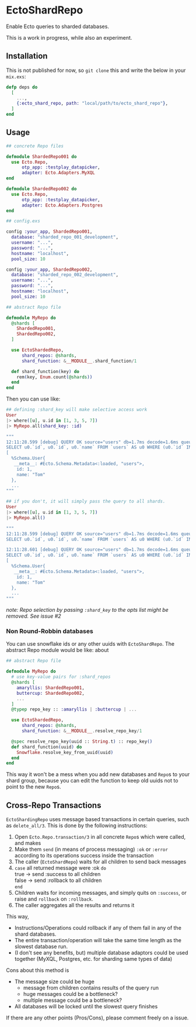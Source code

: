# EctoShardRepo

Enable Ecto queries to sharded databases.

This is a work in progress, while also an experiment.

## Installation

This is not published for now, so `git clone` this and write the below in your `mix.exs`:

```elixir
defp deps do
  [
    ...,
    {:ecto_shard_repo, path: "local/path/to/ecto_shard_repo"},
  ]
end
```

## Usage

```elixir
## concrete Repo files

defmodule ShardedRepo001 do
  use Ecto.Repo,
      otp_app: :testplay_datapicker,
      adapter: Ecto.Adapters.MyXQL
end

defmodule ShardedRepo002 do
  use Ecto.Repo,
      otp_app: :testplay_datapicker,
      adapter: Ecto.Adapters.Postgres
end

## config.exs

config :your_app, ShardedRepo001,
  database: "sharded_repo_001_development",
  username: "...",
  password: "...",
  hostname: "localhost",
  pool_size: 10

config :your_app, ShardedRepo002,
  database: "sharded_repo_002_development",
  username: "...",
  password: "...",
  hostname: "localhost",
  pool_size: 10

## abstract Repo file

defmodule MyRepo do
  @shards [
    ShardedRepo001,
    ShardedRepo002,
  ]

  use EctoShardedRepo,
      shard_repos: @shards,
      shard_function: &__MODULE__.shard_function/1

  def shard_function(key) do
    rem(key, Enum.count(@shards))
  end
end
```

Then you can use like:

```elixir
## defining :shard_key will make selective access work
User
|> where([u], u.id in [1, 3, 5, 7])
|> MyRepo.all(shard_key: :id)

"""
12:11:28.599 [debug] QUERY OK source="users" db=1.7ms decode=1.6ms queue=10.5ms
SELECT u0.`id`, u0.`id`, u0.`name` FROM `users` AS u0 WHERE (u0.`id` IN (1,3,5,7)) []
[
  %Schema.User{
   __meta__: #Ecto.Schema.Metadata<:loaded, "users">,
    id: 1,
    name: "Tom"
  },
  ...
"""

## if you don't, it will simply pass the query to all shards.
User
|> where([u], u.id in [1, 3, 5, 7])
|> MyRepo.all()

"""
12:11:28.599 [debug] QUERY OK source="users" db=1.7ms decode=1.6ms queue=10.5ms
SELECT u0.`id`, u0.`id`, u0.`name` FROM `users` AS u0 WHERE (u0.`id` IN (1,3,5,7)) []

12:11:28.601 [debug] QUERY OK source="users" db=1.7ms decode=1.6ms queue=1.0ms
SELECT u0.`id`, u0.`id`, u0.`name` FROM `users` AS u0 WHERE (u0.`id` IN (1,3,5,7)) []
[
  %Schema.User{
   __meta__: #Ecto.Schema.Metadata<:loaded, "users">,
    id: 1,
    name: "Tom"
  },
  ...
"""
```

_note: Repo selection by passing `:shard_key` to the opts list might be removed. See issue #2_

### Non Round-Robbin databases
You can use snowflake ids or any other uuids with `EctoShardRepo`.
The abstract Repo module would be like: about 

```elixir
## abstract Repo file

defmodule MyRepo do
  # use key-value pairs for :shard_repos
  @shards [
    amaryllis: ShardedRepo001,
    buttercup: ShardedRepo002,
    ...
  ]
  @typep repo_key :: :amaryllis | :buttercup | ...

  use EctoShardedRepo,
      shard_repos: @shards,
      shard_function: &__MODULE__.resolve_repo_key/1

  @spec resolve_repo_key(uuid :: String.t) :: repo_key()
  def shard_function(uuid) do
    Snowflake.resolve_key_from_uuid(uuid)
  end
end
```

This way it won't be a mess when you add new databases and `Repo`s to your shard group, because you can edit the function to keep old uuids not to point to the new `Repo`s.

## Cross-Repo Transactions

`EctoShardingRepo` uses message based transactions in certain queries, such as `delete_all/3`.
This is done by the following instructions:

1. Open `Ecto.Repo.transaction/3` in all concrete `Repo`s which were called, and makes
2. Make them `send` (in means of process messaging) `:ok` or `:error` according to its operations success inside the transaction
3. The caller (`EctoShardRepo`) waits for all children to send back messages
4. `case` all returned message were :ok `do`  
     true -> send :success to all children  
     false -> send :rollback to all children  
   `end`
5. Children waits for incoming messages, and simply quits on `:success`, or raise and `rollback` on `:rollback`.
6. The caller aggregates all the results and returns it

This way,
- Instructions/Operations could rollback if any of them fail in any of the shard databases.
- The entire transaction/operation will take the same time length as the slowest database run.
- (I don't see any benefits, but) multiple database adaptors could be used together (MyXQL, Postgres, etc. for sharding same types of data)

Cons about this method is
- The message size could be huge
  - message from children contains results of the query run
  - huge messages could be a bottleneck?
  - multiple message could be a bottleneck?
- All databases will be locked until the slowest query finishes

If there are any other points (Pros/Cons), please comment freely on a issue.
